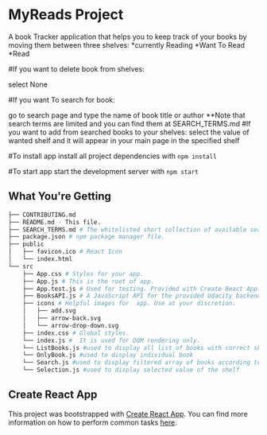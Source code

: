 # MyReads Project

A book Tracker application that helps you to keep track of your books by moving them between three shelves:
*currently Reading
*Want To Read
*Read

#If you want to delete book from shelves:

select None

#If you want To search for book:

go to search page and type the name of book title or author
**Note that search terms are limited and you can find them at SEARCH_TERMS.md
#If you want to add from searched books to your shelves:
select the value of wanted shelf and it will appear in your main page in the specified shelf

#To install app
install all project dependencies with `npm install`

#To start app
start the development server with `npm start`

## What You're Getting

```bash
├── CONTRIBUTING.md
├── README.md - This file.
├── SEARCH_TERMS.md # The whitelisted short collection of available search terms for you to use with your app.
├── package.json # npm package manager file.
├── public
│   ├── favicon.ico # React Icon
│   └── index.html
└── src
    ├── App.css # Styles for your app.
    ├── App.js # This is the root of app.
    ├── App.test.js # Used for testing. Provided with Create React App.
    ├── BooksAPI.js # A JavaScript API for the provided Udacity backend.
    ├── icons # Helpful images for  app. Use at your discretion.
    │   ├── add.svg
    │   ├── arrow-back.svg
    │   └── arrow-drop-down.svg
    ├── index.css # Global styles.
    └── index.js #  It is used for DOM rendering only.
    └── ListBooks.js #used to display all list of books with correct shelf
    └── OnlyBook.js #used to display individual book
    └── Search.js #used to display filtered array of books according to inputField
    └── Selection.js #used to display selected value of the shelf
```

## Create React App

This project was bootstrapped with [Create React App](https://github.com/facebookincubator/create-react-app). You can find more information on how to perform common tasks [here](https://github.com/facebookincubator/create-react-app/blob/master/packages/react-scripts/template/README.md).

